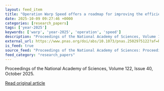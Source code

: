 ```yaml
---
layout: feed_item
title: "Operation Warp Speed offers a roadmap for improving the efficiency of bench to bedside medical advances"
date: 2025-10-09 09:27:46 +0000
categories: [research_papers]
tags: ['year-2025']
keywords: ['warp', 'year-2025', 'operation', 'speed']
description: "Proceedings of the National Academy of Sciences, Volume 122, Issue 40, October 2025"
external_url: https://www.pnas.org/doi/abs/10.1073/pnas.2502975122?af=R
is_feed: true
source_feed: "Proceedings of the National Academy of Sciences: Proceedings of the National Academy of Sciences: Table of Contents"
feed_category: "research_papers"
---
```


Proceedings of the National Academy of Sciences, Volume 122, Issue 40, October 2025.

[Read original article](https://www.pnas.org/doi/abs/10.1073/pnas.2502975122?af=R)
